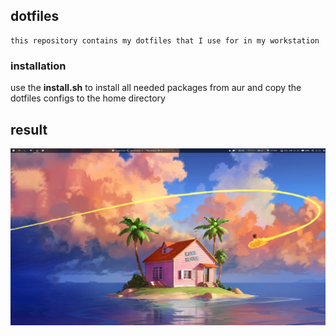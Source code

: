 ## dotfiles

```
this repository contains my dotfiles that I use for in my workstation
```


### installation

use the **install.sh** to install all needed packages from aur and copy the dotfiles configs to the home directory

## result
![](look.png)